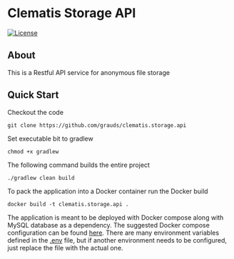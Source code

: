 # Clematis Storage API 
  
[![License](https://img.shields.io/badge/License-GPLv2%202.0-blue.svg)](https://www.gnu.org/licenses/gpl-3.0.html)

## About

This is a Restful API service for anonymous file storage 

## Quick Start

Checkout the code
```
git clone https://github.com/grauds/clematis.storage.api
```                                                            

Set executable bit to gradlew
```
chmod +x gradlew
```

The following command builds the entire project
```
./gradlew clean build
```

To pack the application into a Docker container run the Docker build
```
docker build -t clematis.storage.api .
```
The application is meant to be deployed with Docker compose along with MySQL database as a dependency. The suggested Docker compose configuration can be found [here](https://github.com/grauds/clematis.storage.api/blob/master/jenkins/docker-compose.yml). There are many environment variables defined in the [.env](https://github.com/grauds/money.tracker.api/blob/master/jenkins/.env) file, but if another environment needs to be configured, just replace the file with the actual one.


